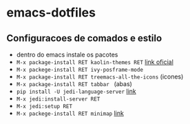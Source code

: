 # emacs-dotfiles
## Configuracoes de comados e estilo

- dentro do emacs instale os pacotes
- `M-x package-install RET kaolin-themes RET` [link oficial](https://github.com/ogdenwebb/emacs-kaolin-themes)
- `M-x packege-install RET ivy-posframe-mode`
- `M-x package-install RET treemacs-all-the-icons` (icones)
- `M-x package-install RET tabbar ` (abas)
- `pip install -U jedi-language-server` [link](http://tkf.github.io/emacs-jedi/latest/)
- `M-x jedi:install-server RET`
- `M-x jedi:setup RET`
- `M-x packege-install RET minimap` [link](https://github.com/dengste/minimap)
